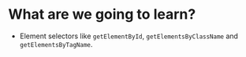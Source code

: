 # What are we going to learn?

- Element selectors like `getElementById`, `getElementsByClassName` and `getElementsByTagName`.
